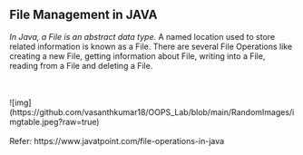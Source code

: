 ## File Management in JAVA

*In Java, a File is an abstract data type.* A named location used to store related information is known as a File. There are several File Operations like creating a new File, getting information about File, writing into a File, reading from a File and deleting a File.

<br/>
<br/>
![img](https://github.com/vasanthkumar18/OOPS_Lab/blob/main/RandomImages/imgtable.jpeg?raw=true)
<br/>
<br/>
Refer: https://www.javatpoint.com/file-operations-in-java
